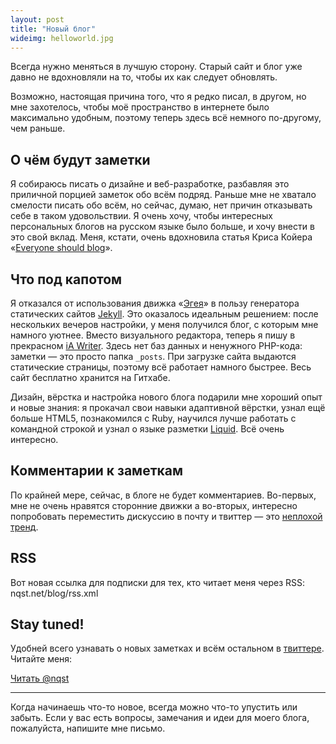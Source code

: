 ```yaml
---
layout: post
title: "Новый блог"
wideimg: helloworld.jpg
---
```


<p class="headline">Всегда нужно меняться в лучшую сторону. Старый сайт и блог уже давно не вдохновляли на то, чтобы их как следует обновлять.</p>

Возможно, настоящая причина того, что я редко писал, в другом, но мне захотелось, чтобы моё пространство в интернете было максимально удобным, поэтому теперь здесь всё немного по-другому, чем раньше.

<!-- more -->

О чём будут заметки
-------------------

Я собираюсь писать о дизайне и веб-разработке, разбавляя это приличной порцией заметок обо всём подряд. Раньше мне не хватало смелости писать обо всём, но сейчас, думаю, нет причин отказывать себе в таком удовольствии. Я очень хочу, чтобы интересных персональных блогов на русском языке было больше, и хочу внести в это свой вклад. Меня, кстати, очень вдохновила статья Криса Койера «[Everyone should blog](http://chriscoyier.net/2013/01/08/the-pastry-box-project-everyone-should-blog/)».


Что под капотом
---------------

Я отказался от использования движка «[Эгея](http://blogengine.ru/)» в пользу генератора статических сайтов [Jekyll](https://github.com/mojombo/jekyll/). Это оказалось идеальным решением: после нескольких вечеров настройки, у меня получился блог, с которым мне намного уютнее. Вместо визуального редактора, теперь я пишу в прекрасном [iA Writer](http://www.iawriter.com/). Здесь нет баз данных и ненужного  PHP-кода: заметки — это просто папка <code>_posts</code>. При загрузке сайта выдаются статические страницы, поэтому всё работает намного быстрее. Весь сайт бесплатно хранится на Гитхабе.

Дизайн, вёрстка и настройка нового блога подарили мне хороший опыт и новые знания: я прокачал свои навыки адаптивной вёрстки, узнал ещё больше HTML5, познакомился с Ruby, научился лучше работать с командной строкой и узнал о языке разметки [Liquid](https://github.com/Shopify/liquid). Всё очень интересно.

Комментарии к заметкам
----------------------

По крайней мере, сейчас, в блоге не будет комментариев. Во-первых, мне не очень нравятся сторонние движки а во-вторых, интересно попробовать переместить дискуссию в почту и твиттер — это [неплохой тренд](https://twitter.com/AvoidComments).

RSS
---

Вот новая ссылка для подписки для тех, кто читает меня через RSS: nqst.net/blog/rss.xml


Stay tuned!
-----------

Удобней всего узнавать о новых заметках и всём остальном в [твиттере](http://twitter.com/nqst). Читайте меня:

<a href="https://twitter.com/nqst" class="twitter-follow-button" data-show-count="false" data-lang="ru" data-size="large">Читать @nqst</a>
<script>!function(d,s,id){var js,fjs=d.getElementsByTagName(s)[0],p=/^http:/.test(d.location)?'http':'https';if(!d.getElementById(id)){js=d.createElement(s);js.id=id;js.src=p+'://platform.twitter.com/widgets.js';fjs.parentNode.insertBefore(js,fjs);}}(document, 'script', 'twitter-wjs');</script>

* * *

Когда начинаешь что-то новое, всегда можно что-то упустить или забыть. Если у вас есть вопросы, замечания и идеи для моего блога, пожалуйста, напишите мне письмо.